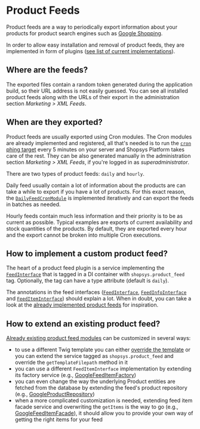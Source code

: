 # Product Feeds

Product feeds are a way to periodically export information about your products for product search engines such as [Google Shopping](https://www.google.com/shopping).

In order to allow easy installation and removal of product feeds, they are implemented in form of plugins ([see list of current implementations](https://github.com/search?q=topic%3Aproduct-feed+org%3Ashopsys)).

## Where are the feeds?

The exported files contain a random token generated during the application build, so their URL address is not easily guessed.
You can see all installed product feeds along with the URLs of their export in the administration section _Marketing > XML Feeds_.

## When are they exported?

Product feeds are usually exported using Cron modules.
The Cron modules are already implemented and registered, all that's needed is to run the [`cron` phing target](../introduction/console-commands-for-application-management-phing-targets.md#cron) every 5 minutes on your server and Shopsys Platform takes care of the rest.
They can be also generated manually in the administration section _Marketing > XML Feeds_, if you're logged in as _superadministrator_.

There are two types of product feeds: `daily` and `hourly`.

Daily feed usually contain a lot of information about the products are can take a while to export if you have a lot of products.
For this exact reason, the [`DailyFeedCronModule`](https://github.com/shopsys/shopsys/blob/master/packages/framework/src/Model/Feed/DailyFeedCronModule.php) is implemented iteratively and can export the feeds in batches as needed.

Hourly feeds contain much less information and their priority is to be as current as possible.
Typical examples are exports of current availability and stock quantities of the products.
By default, they are exported every hour and the export cannot be broken into multiple Cron executions.

## How to implement a custom product feed?

The heart of a product feed plugin is a service implementing the [`FeedInterface`](https://github.com/shopsys/shopsys/blob/master/packages/framework/src/Model/Feed/FeedInterface.php) that is tagged in a DI container with `shopsys.product_feed` tag.
Optionally, the tag can have a type attribute (default is `daily`).

The annotations in the feed interfaces ([`FeedInterface`](https://github.com/shopsys/shopsys/blob/master/packages/framework/src/Model/Feed/FeedInterface.php), [`FeedInfoInterface`](https://github.com/shopsys/shopsys/blob/master/packages/framework/src/Model/Feed/FeedInfoInterface.php) and [`FeedItemInterface`](https://github.com/shopsys/shopsys/blob/master/packages/framework/src/Model/Feed/FeedItemInterface.php)) should explain a lot.
When in doubt, you can take a look at the [already implemented product feeds](https://github.com/search?q=topic%3Aproduct-feed+org%3Ashopsys) for inspiration.

## How to extend an existing product feed?

[Already existing product feed modules](https://github.com/search?q=topic%3Aproduct-feed+org%3Ashopsys) can be customized in several ways:

-   to use a different Twig template you can either [override the template](https://symfony.com/doc/3.3/templating/overriding.html)
    or you can extend the service tagged as `shopsys.product_feed` and override the `getTemplateFilepath` method in it
-   you can use a different `FeedItemInterface` implementation by extending its factory service
    (e.g., [GoogleFeedItemFactory](https://github.com/shopsys/shopsys/blob/master/packages/product-feed-google/src/Model/FeedItem/GoogleFeedItemFactory.php))
-   you can even change the way the underlying Product entities are fetched from the database by extending the feed's product repository
    (e.g., [GoogleProductRepository](https://github.com/shopsys/shopsys/blob/master/packages/product-feed-google/src/Model/Product/GoogleProductRepository.php))
-   when a more complicated customization is needed, extending feed item facade service and overwriting the `getItems` is the way to go
    (e.g., [GoogleFeedItemFacade](https://github.com/shopsys/shopsys/blob/master/packages/product-feed-google/src/Model/FeedItem/GoogleFeedItemFacade.php)),
    it should allow you to provide your own way of getting the right items for your feed

